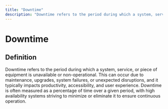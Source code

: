 ```yaml
---
title: "Downtime"
description: "Downtime refers to the period during which a system, service, or piece of equipment is unavailable or non-operational. This can occur due to maintenance, upgrades, system failures, or unexpected disruptions, and it typically impacts productivity, accessibility, and user experience. Downtime is often measured as a percentage of time over a given period, with high availability systems striving to minimize or eliminate it to ensure continuous operation."
---
```


# Downtime

## Definition

Downtime refers to the period during which a system, service, or piece of equipment is unavailable or non-operational. This can occur due to maintenance, upgrades, system failures, or unexpected disruptions, and it typically impacts productivity, accessibility, and user experience. Downtime is often measured as a percentage of time over a given period, with high availability systems striving to minimize or eliminate it to ensure continuous operation.